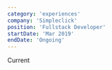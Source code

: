 ```yaml
---
category: 'experiences'
company: 'Simpleclick'
position: 'Fullstack Developer'
startDate: 'Mar 2019'
endDate: 'Ongoing'
---
```


Current
